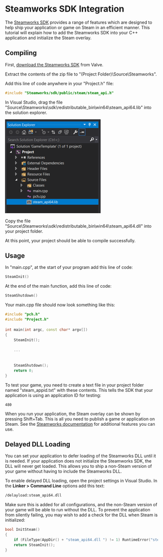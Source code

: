 # Steamworks SDK Integration #
The [Steamworks SDK](https://partner.steamgames.com/doc/sdk) provides a range of features which are designed to help ship your application or game on Steam in an efficient manner. This tutorial will explain how to add the Steamworks SDK into your C++ application and initialize the Steam overlay.

## Compiling ##
First, [download the Steamworks SDK](https://partner.steamgames.com/downloads/steamworks_sdk.zip) from Valve.

Extract the contents of the zip file to "(Project Folder)\Source\Steamworks".

Add this line of code anywhere in your "Project.h" file:
```c++
#include "Steamworks/sdk/public/steam/steam_api.h"
```
In Visual Studio, drag the file "Source\\Steamworks\\sdk\\redistributable_bin\\win64\\steam_api64.lib" into the solution explorer. 

![](https://raw.githubusercontent.com/Leadwerks/Documentation/master/Images/steamworks_lib.png)

Copy the file "Source\\Steamworks\\sdk\\redistributable_bin\\win64\\steam_api64.dll" into your project folder.

At this point, your project should be able to compile successfully.

## Usage ##
In "main.cpp", at the start of your program add this line of code:
```c++
SteamInit()
```
At the end of the main function, add this line of code:
```c++
SteamShutdown()
```
Your main.cpp file should now look something like this:
```c++
#include "pch.h"
#include "Project.h"

int main(int argc, const char* argv[])
{
    SteamInit();

    ...


    SteamShutdown();
    return 0;
}
```
To test your game, you need to create a text file in your project folder named "steam_appid.txt" with these contents. This tells the SDK that your application is using an application ID for testing:
```
480
```
When you run your application, the Steam overlay can be shown by pressing Shift+Tab. This is all you need to publish a game or application on Steam. See the [Steamworks documentation](https://partner.steamgames.com/doc/sdk) for additional features you can use.

## Delayed DLL Loading ##
You can set your application to defer loading of the Steamworks DLL until it is needed. If your application does not initialize the Steamworks SDK, the DLL will never get loaded. This allows you to ship a non-Steam version of your game without having to include the Steamworks DLL.

To enable delayed DLL loading, open the project settings in Visual Studio. In the **Linker \> Command Line** options add this text:
```txt
/delayload:steam_api64.dll 
```
Make sure this is added for all configurations, and the non-Steam version of your game will be able to run without the DLL. To prevent the application from silently failing, you may wish to add a check for the DLL when Steam is initialized:
```c++
bool InitSteam()
{
    if (FileType(AppDir() + "steam_api64.dll ") != 1) RuntimeError("steam_api64.dll is missing.");
    return SteamInit();
}
```